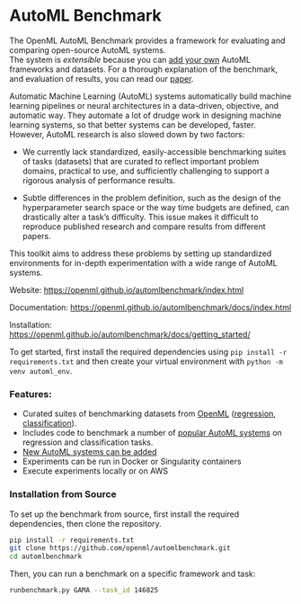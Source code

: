 # AutoML Benchmark
The OpenML AutoML Benchmark provides a framework for evaluating and comparing open-source AutoML systems.  
The system is *extensible* because you can [add your own](https://openml.github.io/automlbenchmark/docs/extending/) 
AutoML frameworks and datasets. For a thorough explanation of the benchmark, and evaluation of results, 
you can read our [paper](https://arxiv.org/abs/2207.12560).

Automatic Machine Learning (AutoML) systems automatically build machine learning pipelines
or neural architectures in a data-driven, objective, and automatic way. They automate a lot 
of drudge work in designing machine learning systems, so that better systems can be developed, 
faster. However, AutoML research is also slowed down by two factors:

* We currently lack standardized, easily-accessible benchmarking suites of tasks (datasets) that are curated to reflect important problem domains, practical to use, and sufficiently challenging to support a rigorous analysis of performance results. 

* Subtle differences in the problem definition, such as the design of the hyperparameter search space or the way time budgets are defined, can drastically alter a task’s difficulty. This issue makes it difficult to reproduce published research and compare results from different papers.


This toolkit aims to address these problems by setting up standardized environments for in-depth experimentation with a wide range of AutoML systems.

Website: <https://openml.github.io/automlbenchmark/index.html>

Documentation: <https://openml.github.io/automlbenchmark/docs/index.html>

Installation: <https://openml.github.io/automlbenchmark/docs/getting_started/>

To get started, first install the required dependencies using `pip install -r requirements.txt` and then create your virtual environment with `python -m venv automl_env`.


### Features:

* Curated suites of benchmarking datasets from [OpenML](https://www.openml.org) ([regression](https://www.openml.org/s/269), [classification](https://www.openml.org/s/271)).
* Includes code to benchmark a number of [popular AutoML systems](https://openml.github.io/automlbenchmark/frameworks.html) on regression and classification tasks.
* [New AutoML systems can be added](https://openml.github.io/automlbenchmark/docs/extending/framework/)
* Experiments can be run in Docker or Singularity containers
* Execute experiments locally or on AWS

### Installation from Source
To set up the benchmark from source, first install the required dependencies, then clone the repository.

```bash
pip install -r requirements.txt
git clone https://github.com/openml/automlbenchmark.git
cd automlbenchmark

```
Then, you can run a benchmark on a specific framework and task:
```bash
runbenchmark.py GAMA --task_id 146825
```
